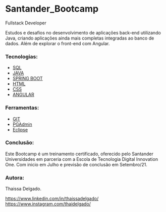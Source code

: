 # Santander_Bootcamp
Fullstack Developer


Estudos e desafios no desenvolvimento de aplicações back-end utilizando Java, 
criando aplicações ainda mais completas integradas ao banco de dados. 
Além de explorar o front-end com Angular.

### Tecnologias:


- [SQL](_____________)
- [JAVA](___________)
- [SPRING BOOT](_____________)
- [HTML](____________)
- [CSS](____________)
- [ANGULAR](_____________)


### Ferramentas:

- [GIT](___________)
- [PGAdmin](____________)
- [Eclipse](__________)



### Conclusão:

Este Bootcamp é um treinamento certificado, oferecido pelo Santander Universidades em parceria com a Escola de Tecnologia Digital Innovation One.
Com inicio em Julho e previsão de conclusão em Setembro/21.


### Autora:

Thaissa Delgado.

https://www.linkedin.com/in/thaissadelgado/
https://www.instagram.com/thaidelgado/
